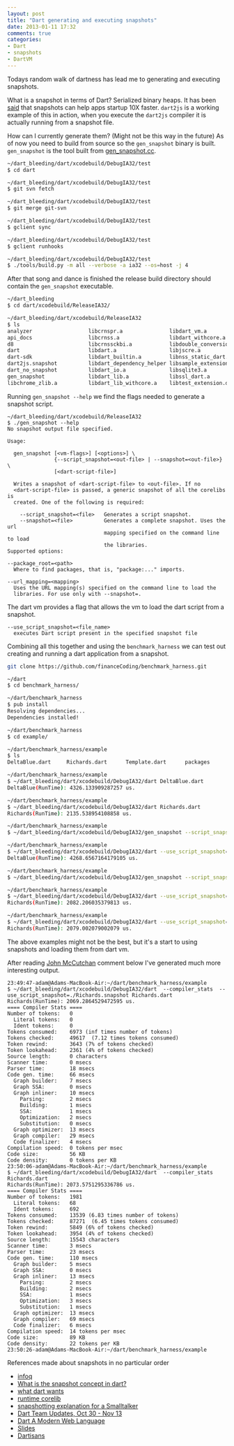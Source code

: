 ```yaml
---
layout: post
title: "Dart generating and executing snapshots"
date: 2013-01-11 17:32
comments: true
categories: 
- Dart
- snapshots
- DartVM
---
```


Todays random walk of dartness has lead me to generating and executing snapshots. 

What is a snapshot in terms of Dart? Serialized binary heaps. It has been [said](http://blog.sethladd.com/2012/09/what-dart-wants.html) that snapshots can help apps startup 10X faster. `dart2js` is a working example of this in action, when you execute the `dart2js` compiler it is actually running from a snapshot file. 

How can I currently generate them? (Might not be this way in the future) As of now you need to build from source so the `gen_snapshot` binary is built. `gen_snapshot` is the tool built from [gen_snapshot.cc](https://raw.github.com/dart-lang/bleeding_edge/master/dart/runtime/bin/gen_snapshot.cc).

``` bash
~/dart_bleeding/dart/xcodebuild/DebugIA32/test
$ cd dart

~/dart_bleeding/dart/xcodebuild/DebugIA32/test
$ git svn fetch

~/dart_bleeding/dart/xcodebuild/DebugIA32/test
$ git merge git-svn

~/dart_bleeding/dart/xcodebuild/DebugIA32/test
$ gclient sync

~/dart_bleeding/dart/xcodebuild/DebugIA32/test
$ gclient runhooks

~/dart_bleeding/dart/xcodebuild/DebugIA32/test
$ ./tools/build.py -m all --verbose -a ia32 --os=host -j 4
```

After that song and dance is finished the release build directory should contain the `gen_snapshot` executable. 

``` bash
~/dart_bleeding
$ cd dart/xcodebuild/ReleaseIA32/

~/dart_bleeding/dart/xcodebuild/ReleaseIA32
$ ls
analyzer                  libcrnspr.a               libdart_vm.a              libv8_base.a
api_docs                  libcrnss.a                libdart_withcore.a        libv8_nosnapshot.a
d8                        libcrnssckbi.a            libdouble_conversion.a    libv8_snapshot.a
dart                      libdart.a                 libjscre.a                mksnapshot
dart-sdk                  libdart_builtin.a         libnss_static_dart.a      packages
dart2js.snapshot          libdart_dependency_helper libsample_extension.dylib process_test
dart_no_snapshot          libdart_io.a              libsqlite3.a              run_vm_tests
gen_snapshot              libdart_lib.a             libssl_dart.a
libchrome_zlib.a          libdart_lib_withcore.a    libtest_extension.dylib
```

Running `gen_snapshot --help` we find the flags needed to generate a snapshot script.

```
~/dart_bleeding/dart/xcodebuild/ReleaseIA32
$ ./gen_snapshot --help
No snapshot output file specified.

Usage:

  gen_snapshot [<vm-flags>] [<options>] \
               {--script_snapshot=<out-file> | --snapshot=<out-file>} \
               [<dart-script-file>]

  Writes a snapshot of <dart-script-file> to <out-file>. If no
  <dart-script-file> is passed, a generic snapshot of all the corelibs is
  created. One of the following is required:

    --script_snapshot=<file>   Generates a script snapshot.
    --snapshot=<file>          Generates a complete snapshot. Uses the url
                               mapping specified on the command line to load
                               the libraries.
Supported options:

--package_root=<path>
  Where to find packages, that is, "package:..." imports.

--url_mapping=<mapping>
  Uses the URL mapping(s) specified on the command line to load the
  libraries. For use only with --snapshot=.
```

The dart vm provides a flag that allows the vm to load the dart script from a snapshot. 

```
--use_script_snapshot=<file_name>
  executes Dart script present in the specified snapshot file
```

Combining all this together and using the `benchmark_harness` we can test out creating and running a dart application from a snapshot.

``` bash
git clone https://github.com/financeCoding/benchmark_harness.git

~/dart
$ cd benchmark_harness/

~/dart/benchmark_harness
$ pub install
Resolving dependencies...
Dependencies installed!

~/dart/benchmark_harness
$ cd example/

~/dart/benchmark_harness/example
$ ls
DeltaBlue.dart     Richards.dart      Template.dart      packages

~/dart/benchmark_harness/example
$ ~/dart_bleeding/dart/xcodebuild/DebugIA32/dart DeltaBlue.dart 
DeltaBlue(RunTime): 4326.133909287257 us.

~/dart/benchmark_harness/example
$ ~/dart_bleeding/dart/xcodebuild/DebugIA32/dart Richards.dart 
Richards(RunTime): 2135.538954108858 us.

~/dart/benchmark_harness/example
$ ~/dart_bleeding/dart/xcodebuild/DebugIA32/gen_snapshot --script_snapshot=DeltaBlue.snapshot DeltaBlue.dart 

~/dart/benchmark_harness/example
$ ~/dart_bleeding/dart/xcodebuild/DebugIA32/dart --use_script_snapshot=./DeltaBlue.snapshot DeltaBlue.dart
DeltaBlue(RunTime): 4268.6567164179105 us.

~/dart/benchmark_harness/example
$ ~/dart_bleeding/dart/xcodebuild/DebugIA32/gen_snapshot --script_snapshot=Richards.snapshot Richards.dart 

~/dart/benchmark_harness/example
$ ~/dart_bleeding/dart/xcodebuild/DebugIA32/dart --use_script_snapshot=./Richards.snapshot Richards.dart 
Richards(RunTime): 2082.206035379813 us.

~/dart/benchmark_harness/example
$ ~/dart_bleeding/dart/xcodebuild/DebugIA32/dart --use_script_snapshot=./Richards.snapshot Richards.dart 
Richards(RunTime): 2079.002079002079 us.
```

The above examples might not be the best, but it's a start to using snapshots and loading them from dart vm.  

After reading [John McCutchan](http://www.johnmccutchan.com/) comment below I've generated much more interesting output. 

```
23:49:47-adam@Adams-MacBook-Air:~/dart/benchmark_harness/example
$ ~/dart_bleeding/dart/xcodebuild/DebugIA32/dart  --compiler_stats  --use_script_snapshot=./Richards.snapshot Richards.dart
Richards(RunTime): 2069.2864529472595 us.
==== Compiler Stats ====
Number of tokens:   0
  Literal tokens:   0
  Ident tokens:     0
Tokens consumed:    6973 (inf times number of tokens)
Tokens checked:     49617  (7.12 times tokens consumed)
Token rewind:       3643 (7% of tokens checked)
Token lookahead:    2361 (4% of tokens checked)
Source length:      0 characters
Scanner time:       0 msecs
Parser time:        18 msecs
Code gen. time:     66 msecs
  Graph builder:    7 msecs
  Graph SSA:        0 msecs
  Graph inliner:    10 msecs
    Parsing:        2 msecs
    Building:       1 msecs
    SSA:            1 msecs
    Optimization:   2 msecs
    Substitution:   0 msecs
  Graph optimizer:  13 msecs
  Graph compiler:   29 msecs
  Code finalizer:   4 msecs
Compilation speed:  0 tokens per msec
Code size:          56 KB
Code density:       0 tokens per KB
23:50:06-adam@Adams-MacBook-Air:~/dart/benchmark_harness/example
$ ~/dart_bleeding/dart/xcodebuild/DebugIA32/dart  --compiler_stats Richards.dart
Richards(RunTime): 2073.5751295336786 us.
==== Compiler Stats ====
Number of tokens:   1981
  Literal tokens:   68
  Ident tokens:     692
Tokens consumed:    13539 (6.83 times number of tokens)
Tokens checked:     87271  (6.45 times tokens consumed)
Token rewind:       5849 (6% of tokens checked)
Token lookahead:    3954 (4% of tokens checked)
Source length:      15543 characters
Scanner time:       3 msecs
Parser time:        23 msecs
Code gen. time:     110 msecs
  Graph builder:    5 msecs
  Graph SSA:        0 msecs
  Graph inliner:    13 msecs
    Parsing:        2 msecs
    Building:       2 msecs
    SSA:            1 msecs
    Optimization:   3 msecs
    Substitution:   1 msecs
  Graph optimizer:  13 msecs
  Graph compiler:   69 msecs
  Code finalizer:   6 msecs
Compilation speed:  14 tokens per msec
Code size:          89 KB
Code density:       22 tokens per KB
23:50:26-adam@Adams-MacBook-Air:~/dart/benchmark_harness/example
```

References made about snapshots in no particular order

* [infoq](http://www.infoq.com/articles/google-dart)
* [What is the snapshot concept in dart?](http://stackoverflow.com/questions/12871476/what-is-the-snapshot-concept-in-dart)
* [what dart wants](http://blog.sethladd.com/2012/09/what-dart-wants.html)
* [runtime corelib](https://groups.google.com/a/dartlang.org/d/topic/misc/04Z3GHxk4As/discussion)
* [snapshotting explanation for a Smalltalker](https://groups.google.com/a/dartlang.org/d/topic/misc/_U6LZS226O4/discussion)
* [Dart Team Updates, Oct 30 - Nov 13](https://groups.google.com/a/dartlang.org/d/topic/misc/BoHa1YN_itk/discussion)
* [Dart A Modern Web Language](http://www.dartlang.org/slides/2012/06/io12/Dart-A-Modern-Web-Language.pdf)
* [Slides](http://www.dartlang.org/slides/)
* [Dartisans](http://www.dartlang.org/dartisans/)


